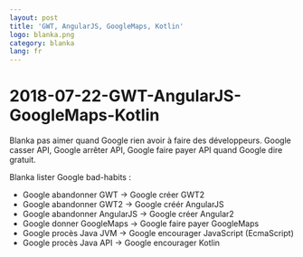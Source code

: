 ```yaml
---
layout: post
title: 'GWT, AngularJS, GoogleMaps, Kotlin'
logo: blanka.png
category: blanka
lang: fr
---
```


# 2018-07-22-GWT-AngularJS-GoogleMaps-Kotlin

Blanka pas aimer quand Google rien avoir à faire des développeurs. Google casser API, Google arrêter API, Google faire payer API quand Google dire gratuit.

Blanka lister Google bad-habits :

* Google abandonner GWT -&gt; Google créer GWT2
* Google abandonner GWT2 -&gt; Google créér AngularJS
* Google abandonner AngularJS -&gt; Google créer Angular2
* Google donner GoogleMaps -&gt; Google faire payer GoogleMaps
* Google procès Java JVM -&gt; Google encourager JavaScript \(EcmaScript\)
* Google procès Java API -&gt; Google encourager Kotlin

